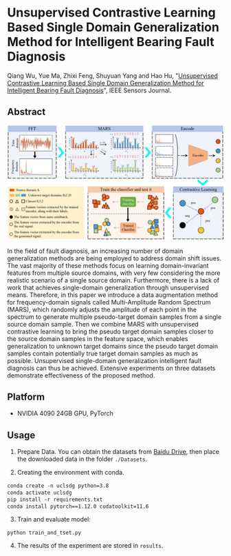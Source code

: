 # Unsupervised Contrastive Learning Based Single Domain Generalization Method for Intelligent Bearing Fault Diagnosis

Qiang Wu, Yue Ma, Zhixi Feng, Shuyuan Yang and Hao Hu, "[Unsupervised Contrastive Learning Based Single Domain Generalization Method for Intelligent Bearing Fault Diagnosis](https://ieeexplore.ieee.org/document/10785570)", IEEE Sensors Journal.

## Abstract

<p align="center">
<img src="https://github.com/WuQiangXDU/UCL-SDG/blob/main/figures/Architecture.jpg" width="600" class="center">
</p>

In the field of fault diagnosis, an increasing number of domain generalization methods are being employed to address domain shift issues. The vast majority of these methods focus on learning domain-invariant features from multiple source domains, with very few considering the more realistic scenario of a single source domain. Furthermore, there is a lack of work that achieves single-domain generalization through unsupervised means. Therefore, in this paper we introduce a data augmentation method for frequency-domain signals called Multi-Amplitude Random Spectrum (MARS), which randomly adjusts the amplitude of each point in the spectrum to generate multiple pseudo-target domain samples from a single source domain sample. Then we combine MARS with unsupervised contrastive learning to bring the pseudo target domain samples closer to the source domain samples in the feature space, which enables generalization to unknown target domains since the pseudo target domain samples contain potentially true target domain samples as much as possible. Unsupervised single-domain generalization intelligent fault diagnosis can thus be achieved. Extensive experiments on three datasets demonstrate effectiveness of the proposed method.


## Platform

- NVIDIA 4090 24GB GPU, PyTorch

## Usage

1. Prepare Data. You can obtain the datasets from [Baidu Drive](https://pan.baidu.com/s/1fiXX5shuTl6C34agHo0w5A?pwd=a3q2), then place the downloaded data in the folder ````./Datasets````.

2. Creating the environment with conda.

````
conda create -n uclsdg python=3.8
conda activate uclsdg
pip install -r requirements.txt
conda install pytorch==1.12.0 cudatoolkit=11.6
````

3. Train and evaluate model:
````
python train_and_tset.py
````

4. The results of the experiment are stored in ````results````.
